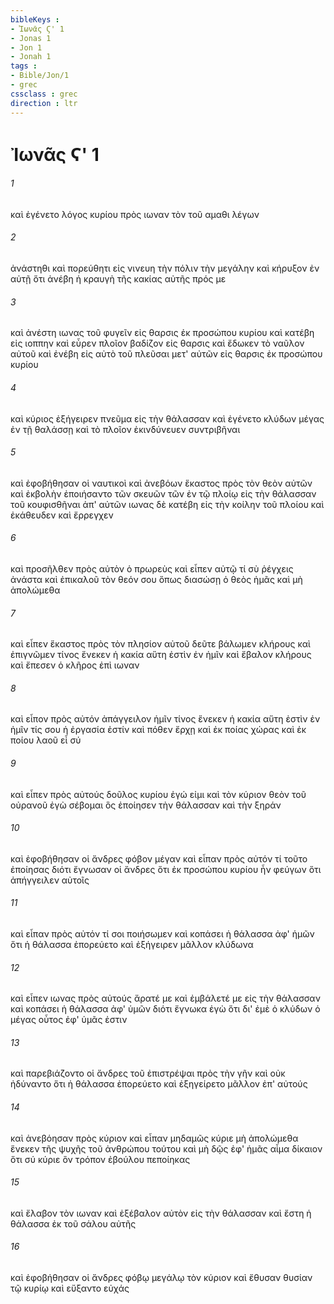 ```yaml
---
bibleKeys : 
- Ἰωνᾶς Ϛ' 1
- Jonas 1
- Jon 1
- Jonah 1
tags : 
- Bible/Jon/1
- grec
cssclass : grec
direction : ltr
---
```


# Ἰωνᾶς Ϛ' 1

###### 1
καὶ ἐγένετο λόγος κυρίου πρὸς ιωναν τὸν τοῦ αμαθι λέγων
###### 2
ἀνάστηθι καὶ πορεύθητι εἰς νινευη τὴν πόλιν τὴν μεγάλην καὶ κήρυξον ἐν αὐτῇ ὅτι ἀνέβη ἡ κραυγὴ τῆς κακίας αὐτῆς πρός με
###### 3
καὶ ἀνέστη ιωνας τοῦ φυγεῖν εἰς θαρσις ἐκ προσώπου κυρίου καὶ κατέβη εἰς ιοππην καὶ εὗρεν πλοῖον βαδίζον εἰς θαρσις καὶ ἔδωκεν τὸ ναῦλον αὐτοῦ καὶ ἐνέβη εἰς αὐτὸ τοῦ πλεῦσαι μετ' αὐτῶν εἰς θαρσις ἐκ προσώπου κυρίου
###### 4
καὶ κύριος ἐξήγειρεν πνεῦμα εἰς τὴν θάλασσαν καὶ ἐγένετο κλύδων μέγας ἐν τῇ θαλάσσῃ καὶ τὸ πλοῖον ἐκινδύνευεν συντριβῆναι
###### 5
καὶ ἐφοβήθησαν οἱ ναυτικοὶ καὶ ἀνεβόων ἕκαστος πρὸς τὸν θεὸν αὐτῶν καὶ ἐκβολὴν ἐποιήσαντο τῶν σκευῶν τῶν ἐν τῷ πλοίῳ εἰς τὴν θάλασσαν τοῦ κουφισθῆναι ἀπ' αὐτῶν ιωνας δὲ κατέβη εἰς τὴν κοίλην τοῦ πλοίου καὶ ἐκάθευδεν καὶ ἔρρεγχεν
###### 6
καὶ προσῆλθεν πρὸς αὐτὸν ὁ πρωρεὺς καὶ εἶπεν αὐτῷ τί σὺ ῥέγχεις ἀνάστα καὶ ἐπικαλοῦ τὸν θεόν σου ὅπως διασώσῃ ὁ θεὸς ἡμᾶς καὶ μὴ ἀπολώμεθα
###### 7
καὶ εἶπεν ἕκαστος πρὸς τὸν πλησίον αὐτοῦ δεῦτε βάλωμεν κλήρους καὶ ἐπιγνῶμεν τίνος ἕνεκεν ἡ κακία αὕτη ἐστὶν ἐν ἡμῖν καὶ ἔβαλον κλήρους καὶ ἔπεσεν ὁ κλῆρος ἐπὶ ιωναν
###### 8
καὶ εἶπον πρὸς αὐτόν ἀπάγγειλον ἡμῖν τίνος ἕνεκεν ἡ κακία αὕτη ἐστὶν ἐν ἡμῖν τίς σου ἡ ἐργασία ἐστίν καὶ πόθεν ἔρχῃ καὶ ἐκ ποίας χώρας καὶ ἐκ ποίου λαοῦ εἶ σύ
###### 9
καὶ εἶπεν πρὸς αὐτούς δοῦλος κυρίου ἐγώ εἰμι καὶ τὸν κύριον θεὸν τοῦ οὐρανοῦ ἐγὼ σέβομαι ὃς ἐποίησεν τὴν θάλασσαν καὶ τὴν ξηράν
###### 10
καὶ ἐφοβήθησαν οἱ ἄνδρες φόβον μέγαν καὶ εἶπαν πρὸς αὐτόν τί τοῦτο ἐποίησας διότι ἔγνωσαν οἱ ἄνδρες ὅτι ἐκ προσώπου κυρίου ἦν φεύγων ὅτι ἀπήγγειλεν αὐτοῖς
###### 11
καὶ εἶπαν πρὸς αὐτόν τί σοι ποιήσωμεν καὶ κοπάσει ἡ θάλασσα ἀφ' ἡμῶν ὅτι ἡ θάλασσα ἐπορεύετο καὶ ἐξήγειρεν μᾶλλον κλύδωνα
###### 12
καὶ εἶπεν ιωνας πρὸς αὐτούς ἄρατέ με καὶ ἐμβάλετέ με εἰς τὴν θάλασσαν καὶ κοπάσει ἡ θάλασσα ἀφ' ὑμῶν διότι ἔγνωκα ἐγὼ ὅτι δι' ἐμὲ ὁ κλύδων ὁ μέγας οὗτος ἐφ' ὑμᾶς ἐστιν
###### 13
καὶ παρεβιάζοντο οἱ ἄνδρες τοῦ ἐπιστρέψαι πρὸς τὴν γῆν καὶ οὐκ ἠδύναντο ὅτι ἡ θάλασσα ἐπορεύετο καὶ ἐξηγείρετο μᾶλλον ἐπ' αὐτούς
###### 14
καὶ ἀνεβόησαν πρὸς κύριον καὶ εἶπαν μηδαμῶς κύριε μὴ ἀπολώμεθα ἕνεκεν τῆς ψυχῆς τοῦ ἀνθρώπου τούτου καὶ μὴ δῷς ἐφ' ἡμᾶς αἷμα δίκαιον ὅτι σύ κύριε ὃν τρόπον ἐβούλου πεποίηκας
###### 15
καὶ ἔλαβον τὸν ιωναν καὶ ἐξέβαλον αὐτὸν εἰς τὴν θάλασσαν καὶ ἔστη ἡ θάλασσα ἐκ τοῦ σάλου αὐτῆς
###### 16
καὶ ἐφοβήθησαν οἱ ἄνδρες φόβῳ μεγάλῳ τὸν κύριον καὶ ἔθυσαν θυσίαν τῷ κυρίῳ καὶ εὔξαντο εὐχάς
